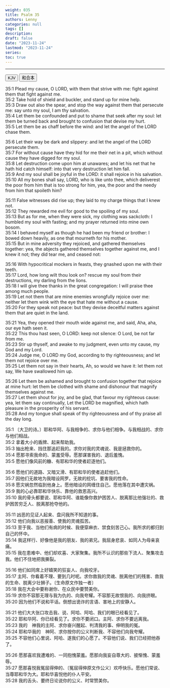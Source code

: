 ```yaml
---
weight: 035
title: Psalm 35
authors: Lenny
categories: null
tags: []
description: 
draft: false
date: "2023-11-24"
lastmod: "2023-11-24"
series: 
toc: true
---
```


<!--more-->
---

<!-- Tab links -->

<div class="tab">
  <button class="tablinks active" onclick="tablabel(event, 'english')">KJV</button>
  <button class="tablinks" onclick="tablabel(event, 'chinese')">和合本</button>
</div>

<!-- Tab content -->
<div id="english" class="tabcontent" style="display:block">

35:1 Plead my cause, O LORD, with them that strive with me: fight against them that fight against me.  
35:2 Take hold of shield and buckler, and stand up for mine help.  
35:3 Draw out also the spear, and stop the way against them that persecute me: say unto my soul, I am thy salvation.  
35:4 Let them be confounded and put to shame that seek after my soul: let them be turned back and brought to confusion that devise my hurt.  
35:5 Let them be as chaff before the wind: and let the angel of the LORD chase them.  

35:6 Let their way be dark and slippery: and let the angel of the LORD persecute them.  
35:7 For without cause have they hid for me their net in a pit, which without cause they have digged for my soul.  
35:8 Let destruction come upon him at unawares; and let his net that he hath hid catch himself: into that very destruction let him fall.  
35:9 And my soul shall be joyful in the LORD: it shall rejoice in his salvation.  
35:10 All my bones shall say, LORD, who is like unto thee, which deliverest the poor from him that is too strong for him, yea, the poor and the needy from him that spoileth him?  

35:11 False witnesses did rise up; they laid to my charge things that I knew not.  
35:12 They rewarded me evil for good to the spoiling of my soul.  
35:13 But as for me, when they were sick, my clothing was sackcloth: I humbled my soul with fasting; and my prayer returned into mine own bosom.  
35:14 I behaved myself as though he had been my friend or brother: I bowed down heavily, as one that mourneth for his mother.  
35:15 But in mine adversity they rejoiced, and gathered themselves together: yea, the abjects gathered themselves together against me, and I knew it not; they did tear me, and ceased not:  

35:16 With hypocritical mockers in feasts, they gnashed upon me with their teeth.  
35:17 Lord, how long wilt thou look on? rescue my soul from their destructions, my darling from the lions.  
35:18 I will give thee thanks in the great congregation: I will praise thee among much people.  
35:19 Let not them that are mine enemies wrongfully rejoice over me: neither let them wink with the eye that hate me without a cause.  
35:20 For they speak not peace: but they devise deceitful matters against them that are quiet in the land.  

35:21 Yea, they opened their mouth wide against me, and said, Aha, aha, our eye hath seen it.  
35:22 This thou hast seen, O LORD: keep not silence: O Lord, be not far from me.  
35:23 Stir up thyself, and awake to my judgment, even unto my cause, my God and my Lord.  
35:24 Judge me, O LORD my God, according to thy righteousness; and let them not rejoice over me.  
35:25 Let them not say in their hearts, Ah, so would we have it: let them not say, We have swallowed him up.  

35:26 Let them be ashamed and brought to confusion together that rejoice at mine hurt: let them be clothed with shame and dishonour that magnify themselves against me.  
35:27 Let them shout for joy, and be glad, that favour my righteous cause: yea, let them say continually, Let the LORD be magnified, which hath pleasure in the prosperity of his servant.  
35:28 And my tongue shall speak of thy righteousness and of thy praise all the day long.  

</div>

<div id="chinese" class="tabcontent">

35:1 〔大卫的诗。〕耶和华阿、与我相争的、求你与他们相争。与我相战的、求你与他们相战。  
35:2 拿着大小的盾牌、起来帮助我。  
35:3 抽出枪来、挡住那追赶我的。求你对我的灵魂说、我是拯救你的。  
35:4 愿那寻索我命的、蒙羞受辱。愿那谋害我的、退后羞愧。  
35:5 愿他们像风前的糠、有耶和华的使者赶逐他们。  

35:6 愿他们的道路、又暗又滑、有耶和华的使者追赶他们。  
35:7 因他们无故地为我暗设网罗。无故的挖坑、要害我的性命。  
35:8 愿灾祸忽然临到他身上。愿他暗设的网缠住自己。愿他落在其中遭灾祸。  
35:9 我的心必靠耶和华快乐、靠他的救恩高兴。  
35:10 我的骨头都要说、耶和华阿、谁能像你救护困苦人、脱离那比他强壮的、救护困苦穷乏人、脱离那抢夺他的。  

35:11 凶恶的见证人起来、盘问我所不知道的事。  
35:12 他们向我以恶报善、使我的灵魂孤苦。  
35:13 至于我、当他们有病的时候、我便穿麻衣、禁食刻苦己心。我所求的都归到自己的怀中。  
35:14 我这样行、好像他是我的朋友、我的弟兄。我屈身悲哀、如同人为母亲哀痛。  
35:15 我在患难中、他们却欢喜、大家聚集。我所不认识的那些下流人、聚集攻击我。他们不住地把我撕裂。  

35:16 他们如同席上好嬉笑的狂妄人、向我咬牙。  
35:17 主阿、你看着不理、要到几时呢。求你救我的灵魂、脱离他们的残害、救我的生命、脱离少壮狮子。〔生命原文作独一者〕  
35:18 我在大会中要称谢你、在众民中要赞美你。  
35:19 求你不容那无理与我为仇的、向我夸耀。不容那无故恨我的、向我挤眼。  
35:20 因为他们不说和平话。倒想出诡诈的言语、害地上的安静人。  

35:21 他们大大张口攻击我、说、阿哈、阿哈、我们的眼已经看见了。  
35:22 耶和华阿、你已经看见了。求你不要闭口。主阿、求你不要远离我。  
35:23 我的　神我的主阿、求你奋兴醒起、判清我的事、伸明我的冤。  
35:24 耶和华我的　神阿、求你按你的公义判断我、不容他们向我夸耀。  
35:25 不容他们心里说、阿哈、遂我们的心愿了。不容他们说、我们已经把他吞了。  

35:26 愿那喜欢我遭难的、一同抱愧蒙羞。愿那向我妄自尊大的、披惭愧、蒙羞辱。  
35:27 愿那喜悦我冤屈得伸的、〔冤屈得伸原文作公义〕欢呼快乐。愿他们常说、当尊耶和华为大。耶和华喜悦他的仆人平安。  
35:28 我的舌头、要终日论说你的公义、时常赞美你。  
</div>

